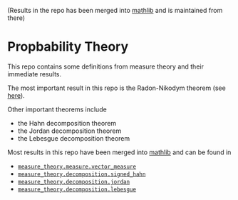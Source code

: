 (Results in the repo has been merged into [mathlib](https://github.com/leanprover-community/mathlib) and is maintained from there)

# Propbability Theory

This repo contains some definitions from measure theory and their immediate results. 

The most important result in this repo is the Radon-Nikodym theorem (see [here](https://github.com/leanprover-community/mathlib/blob/4435e909d7394707e958143ca914544c1cd9ee0c/src/measure_theory/decomposition/radon_nikodym.lean)). 

Other important theorems include 
- the Hahn decomposition theorem
- the Jordan decomposition theorem
- the Lebesgue decomposition theorem

Most results in this repo have been merged into [mathlib](https://github.com/leanprover-community/mathlib) and can be found in 
- [`measure_theory.measure.vector_measure`](https://github.com/leanprover-community/mathlib/blob/master/src/measure_theory/measure/vector_measure.lean)
- [`measure_theory.decomposition.signed_hahn`](https://github.com/leanprover-community/mathlib/blob/master/src/measure_theory/decomposition/signed_hahn.lean)
- [`measure_theory.decomposition.jordan`](https://github.com/leanprover-community/mathlib/blob/master/src/measure_theory/decomposition/jordan.lean)
- [`measure_theory.decomposition.lebesgue`](https://github.com/leanprover-community/mathlib/blob/master/src/measure_theory/decomposition/jordan.lean)
